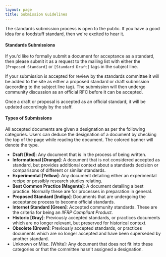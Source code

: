 ```yaml
---
layout: page
title: Submission Guidelines
---
```


The standards submission process is open to the public. If you have a good idea for a foodstuff standard, then we're excited to hear it.


#### Standards Submissions

If you'd like to formally submit a document for acceptance as a standard, then please submit it as a request to the mailing list with either the `[Proposed Standard]` or `[Standard Draft]` tags in the subject line.

If your submission is accepted for review by the standards committee it will be added to the site as either a proposed standard or draft submission (according to the subject line tag). The submission will then undergo community discussion as an official RFC before it can be accepted.

Once a draft or proposal is accepted as an official standard, it will be updated accordingly by the staff.


#### Types of Submissions

All accepted documents are given a designation as per the following categories. Users can deduce the designation of a document by checking the top of the page while reading the document. The colored banner will denote the type.

- **Draft [Red]**: Any document that is in the process of being written.
- **Informational [Orange]**: A document that is not considered accepted as standard, but provides additional context about a standards decision or comparisons of different or similar standards.
- **Experimental [Yellow]**: Any document detailing either an experimental recipe or possibly research studies relating.
- **Best Common Practice [Magenta]**: A document detailing a best practice. Normally these are for processes in preparation in general.
- **Proposed Standard [Indigo]**: Documents that are undergoing the acceptance process to become official standards.
- **Internet Standard [Green]**: Accepted community standards. These are the criteria for being an *IIFRP Compliant Product*.
- **Historic [Gray]**: Previously accepted standards, or practices documents which are no longer relevant, but preserved for historical context.
- **Obsolete [Brown]**: Previously accepted standards, or practices documents which are no longer accepted and have been superseded by another standard.
- Unknown or Misc. [White]: Any document that does not fit into these categories or that the committee hasn't assigned a designation.

